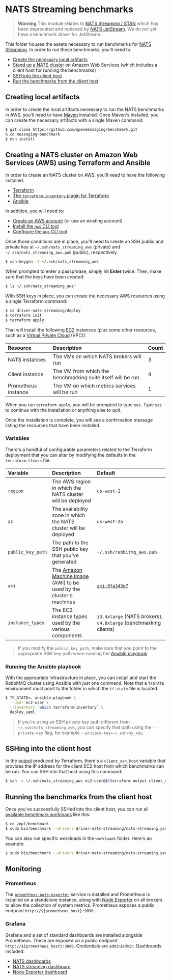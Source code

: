 # NATS Streaming benchmarks

> **Warning**
> This module relates to [NATS Streaming / STAN](https://docs.nats.io/legacy/stan) which has been deprecated
> and replaced by [NATS JetStream](https://docs.nats.io/nats-concepts/jetstream). We do not yet have a benchmark
> driver for JetStream.

This folder houses the assets necessary to run benchmarks for
[NATS Streaming](https://docs.nats.io/legacy/stan). In order to run these benchmarks, you'll need to:

* [Create the necessary local artifacts](#creating-local-artifacts)
* [Stand up a NATS cluster](#creating-a-nats-cluster-on-amazon-web-services-aws-using-terraform-and-ansible)
  on Amazon Web Services (which includes a client host for running the benchmarks)
* [SSH into the client host](#sshing-into-the-client-host)
* [Run the benchmarks from the client host](#running-the-benchmarks-from-the-client-host)

## Creating local artifacts

In order to create the local artifacts necessary to run the NATS benchmarks in AWS, you'll need to have
[Maven](https://maven.apache.org/install.html) installed. Once Maven's installed, you can create the necessary
artifacts with a single Maven command:

```bash
$ git clone https://github.com/openmessaging/benchmark.git
% cd messaging-benchmark
$ mvn install
```

## Creating a NATS cluster on Amazon Web Services (AWS) using Terraform and Ansible

In order to create an NATS cluster on AWS, you'll need to have the following installed:

* [Terraform](https://terraform.io)
* [The `terraform-inventory` plugin for Terraform](https://github.com/adammck/terraform-inventory)
* [Ansible](http://docs.ansible.com/ansible/latest/intro_installation.html)

In addition, you will need to:

* [Create an AWS account](https://aws.amazon.com/account/) (or use an existing account)
* [Install the `aws` CLI tool](https://aws.amazon.com/cli/)
* [Configure the `aws` CLI tool](http://docs.aws.amazon.com/cli/latest/userguide/cli-chap-getting-started.html)

Once those conditions are in place, you'll need to create an SSH public and private key at `~/.ssh/nats_streaming_aws`
(private) and `~/.ssh/nats_streaming_aws.pub` (public), respectively.

```bash
$ ssh-keygen -f ~/.ssh/nats_streaming_aws
```

When prompted to enter a passphrase, simply hit **Enter** twice. Then, make sure that the keys have been created:

```bash
$ ls ~/.ssh/nats_streaming_aws*
```

With SSH keys in place, you can create the necessary AWS resources using a single Terraform command:

```bash
$ cd driver-nats-streaming/deploy
$ terraform init
$ terraform apply
```

That will install the following [EC2](https://aws.amazon.com/ec2) instances (plus some other resources, such as a
[Virtual Private Cloud](https://aws.amazon.com/vpc/) (VPC)):

| Resource            | Description                                                 | Count |
|:--------------------|:------------------------------------------------------------|:------|
| NATS instances      | The VMs on which NATS brokers will run                      | 3     |
| Client instance     | The VM from which the benchmarking suite itself will be run | 4     |
| Prometheus instance | The VM on which metrics services will be run                | 1     |

When you run `terraform apply`, you will be prompted to type `yes`. Type `yes` to continue with the installation or
anything else to quit.

Once the installation is complete, you will see a confirmation message listing the resources that have been installed.

### Variables

There's a handful of configurable parameters related to the Terraform deployment that you can alter by modifying the
defaults in the `terraform.tfvars` file.

| Variable          | Description                                                                                                                         | Default                                                          |
|:------------------|:------------------------------------------------------------------------------------------------------------------------------------|:-----------------------------------------------------------------|
| `region`          | The AWS region in which the NATS cluster will be deployed                                                                           | `us-west-2`                                                      |
| `az`              | The availability zone in which the NATS cluster will be deployed                                                                    | `us-west-2a`                                                     |
| `public_key_path` | The path to the SSH public key that you've generated                                                                                | `~/.ssh/rabbitmq_aws.pub`                                        |
| `ami`             | The [Amazon Machine Image](http://docs.aws.amazon.com/AWSEC2/latest/UserGuide/AMIs.html) (AWI) to be used by the cluster's machines | [`ami-9fa343e7`](https://access.redhat.com/articles/3135091)     |
| `instance_types`  | The EC2 instance types used by the various components                                                                               | `i3.4xlarge` (NATS brokers), `c4.8xlarge` (benchmarking clients) |

> If you modify the `public_key_path`, make sure that you point to the appropriate SSH key path when running the
> [Ansible playbook](#running-the-ansible-playbook).

### Running the Ansible playbook

With the appropriate infrastructure in place, you can install and start the RabbitMQ cluster using Ansible with just
one command. Note that a `TFSTATE` environment must point to the folder in which the `tf.state` file is located.

```bash
$ TF_STATE=. ansible-playbook \
  --user ec2-user \
  --inventory `which terraform-inventory` \
  deploy.yaml
```

> If you're using an SSH private key path different from `~/.ssh/nats_streaming_aws`, you can specify that path using
> the `--private-key` flag, for example `--private-key=~/.ssh/my_key`.

## SSHing into the client host

In the [output](https://www.terraform.io/intro/getting-started/outputs.html) produced by Terraform, there's a
`client_ssh_host` variable that provides the IP address for the client EC2 host from which benchmarks can be run.
You can SSH into that host using this command:

```bash
$ ssh -i ~/.ssh/nats_streaming_aws ec2-user@$(terraform output client_ssh_host)
```

## Running the benchmarks from the client host

Once you've successfully SSHed into the client host, you can run all
[available benchmark workloads](../#benchmarking-workloads) like this:

```bash
$ cd /opt/benchmark
$ sudo bin/benchmark --drivers driver-nats-streaming/nats-streaming.yaml workloads/*.yaml
```

You can also run specific workloads in the `workloads` folder. Here's an example:

```bash
$ sudo bin/benchmark --drivers driver-nats-streaming/nats-streaming.yaml workloads/1-topic-1-partitions-1kb.yaml
```

## Monitoring

### Prometheus

The [`prometheus-nats-exporter`](https://github.com/nats-io/prometheus-nats-exporter)
service is installed and Prometheus is installed on a standalone instance, along with
[Node Exporter](https://github.com/prometheus/node_exporter) on all brokers to allow the collection of system metrics.
Prometheus exposes a public endpoint `http://${prometheus_host}:9090`.

### Grafana

Grafana and a set of standard dashboards are installed alongside Prometheus. These are exposed on a public endpoint
`http://${prometheus_host}:3000`. Credentials are `admin`/`admin`. Dashboards included:
* [NATS dashboards](https://github.com/nats-io/prometheus-nats-exporter/blob/main/walkthrough/README.md)
* [NATS streaming dashboard](https://github.com/nats-io/prometheus-nats-exporter/blob/main/walkthrough/streaming.md)
* [Node Exporter dashboard](https://grafana.com/grafana/dashboards/1860-node-exporter-full/)

